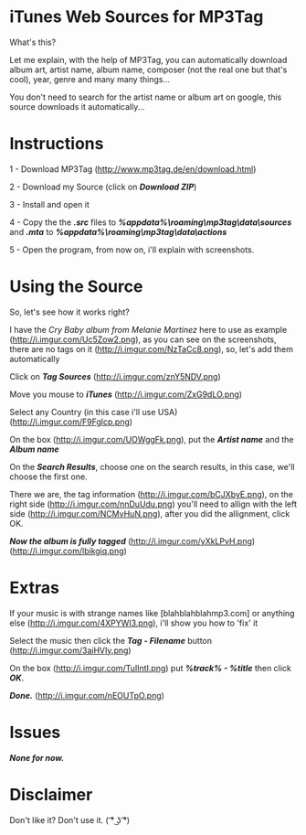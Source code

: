 # iTunes Web Sources for MP3Tag
What's this?

Let me explain, with the help of MP3Tag, you can automatically download album art, artist name, album name, composer (not the real one but that's cool), year, genre and many many things...

You don't need to search for the artist name or album art on google, this source downloads it automatically...

# Instructions

1 - Download MP3Tag (http://www.mp3tag.de/en/download.html)

2 - Download my Source (click on ***Download ZIP***)

3 - Install and open it

4 - Copy the the ***.src*** files to ***%appdata%\roaming\mp3tag\data\sources*** and ***.mta*** to ***%appdata%\roaming\mp3tag\data\actions***

5 - Open the program, from now on, i'll explain with screenshots.

# Using the Source

So, let's see how it works right?

I have the _Cry Baby album from Melanie Martinez_ here to use as example (http://i.imgur.com/Uc5Zow2.png), as you can see on the screenshots, there are no tags on it (http://i.imgur.com/NzTaCc8.png), so, let's add them automatically

Click on ***Tag Sources*** (http://i.imgur.com/znY5NDV.png)

Move you mouse to ***iTunes*** (http://i.imgur.com/ZxG9dLO.png)

Select any Country (in this case i'll use USA) (http://i.imgur.com/F9Fglcp.png)

On the box (http://i.imgur.com/UOWggFk.png), put the ***Artist name*** and the ***Album name***

On the ***Search Results***, choose one on the search results, in this case, we'll choose the first one.

There we are, the tag information (http://i.imgur.com/bCJXbyE.png), on the right side (http://i.imgur.com/nnDuUdu.png) you'll need to allign with the left side (http://i.imgur.com/NCMvHuN.png), after you did the allignment, click OK.

***Now the album is fully tagged*** (http://i.imgur.com/yXkLPvH.png) (http://i.imgur.com/lbikgiq.png)

# Extras

If your music is with strange names like [blahblahblahmp3.com] or anything else (http://i.imgur.com/4XPYWI3.png), i'll show you how to 'fix' it

Select the music then click the ***Tag - Filename*** button (http://i.imgur.com/3aiHVIy.png)

On the box (http://i.imgur.com/TuIIntI.png) put ***%track% - %title*** then click ***OK***.

***Done.*** (http://i.imgur.com/nEOUTpO.png)

# Issues

***None for now.***

# Disclaimer 

Don't like it? Don't use it. ( ͡° ͜ʖ ͡°)




